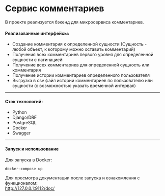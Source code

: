 # Сервис комментариев
В проекте реализуется бэкенд для микросервиса комментариев.
#### Реализованные интерфейсы:
- Создание комментария к определенной сущности (Сущность - любой объект, к которому можно оставить комментарий)
- Получения всех комментариев первого уровня для определенной сущности с пагинацией
- Получение всех комментариев для определенной сущность или комментария
- Получение истории комментариев определенного пользователя
- Выгрузка в csv файл истории комментариев по пользователю или сущности (с возможностью указать временной интервал)

____
#### Стэк технологий:
- Python
- Django/DRF
- PostgreSQL
- Docker
- Swagger
____
#### Запуск и использование
Для запуска в Docker:
```shell script
docker-compose up
```
Для просмотра документации после запуска и ознакомления с функционалом:\
http://127.0.0.1:9112/doc/
